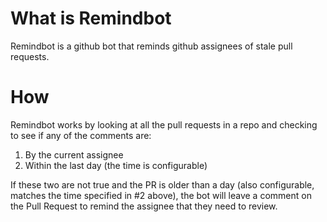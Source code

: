 # What is Remindbot

Remindbot is a github bot that reminds github assignees of stale pull requests.

# How

Remindbot works by looking at all the pull requests in a repo and checking to see if any of the comments are:

1. By the current assignee 
2. Within the last day (the time is configurable)

If these two are not true and the PR is older than a day (also configurable, matches the time specified in #2 above), the bot will leave a comment on the Pull Request to remind the assignee that they need to review.

